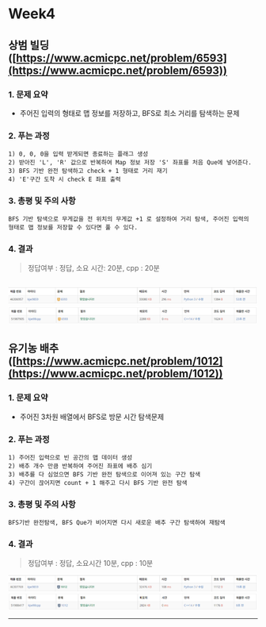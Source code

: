 # Week4

## 상범 빌딩([https://www.acmicpc.net/problem/6593](https://www.acmicpc.net/problem/6593))

### 1. 문제 요약

- 주어진 입력의 형태로 맵 정보를 저장하고, BFS로 최소 거리를 탐색하는 문제

### 2. 푸는 과정

```
1) 0, 0, 0을 입력 받게되면 종료하는 플래그 생성
2) 받아진 'L', 'R' 값으로 반복하여 Map 정보 저장 'S' 좌표를 처음 Que에 넣어준다.
3) BFS 기반 완전 탐색하고 check + 1 형태로 거리 재기
4) 'E'구간 도착 시 check E 좌표 출력
```

### 3. 총평 및 주의 사항

```
BFS 기반 탐색으로 무게값을 전 위치의 무게값 +1 로 설정하여 거리 탐색, 주어진 입력의 형태로 맵 정보를 저장할 수 있다면 풀 수 있다.
```

### 4. 결과

> 정답여부 : 정답,    소요 시간: 20분, cpp : 20분
> 

![Week4_1.PNG](../img/python/Week4_1.PNG)
![Week4_1.PNG](../img/cpp/Week4_1.PNG)
---

## 유기농 배추([https://www.acmicpc.net/problem/1012](https://www.acmicpc.net/problem/1012))

### 1. 문제 요약

- 주어진 3차원 배열에서 BFS로 방문 시간 탐색문제

### 2. 푸는 과정

```
1) 주어진 입력으로 빈 공간의 맵 데이터 생성
2) 배추 개수 만큼 반복하여 주어진 좌표에 배추 심기
3) 배추를 다 심었으면 BFS 기반 완전 탐색으로 이어져 있는 구간 탐색
4) 구간이 끊어지면 count + 1 해주고 다시 BFS 기반 완전 탐색
```

### 3. 총평 및 주의 사항

```
BFS기반 완전탐색, BFS Que가 비어지면 다시 새로운 배추 구간 탐색하여 재탐색
```

### 4. 결과

> 정답여부 : 정답, 소요시간 10분, cpp : 10분
> 

![Week4_2.PNG](../img/python/Week4_2.PNG)
![Week4_2.PNG](../img/cpp/Week4_2.PNG)

---

